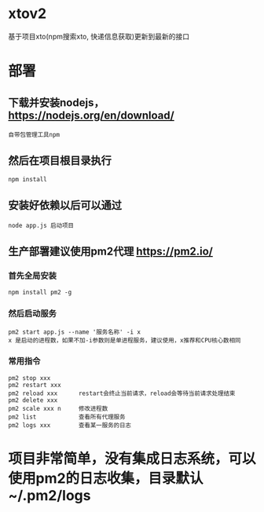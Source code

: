 # xtov2
基于项目xto(npm搜索xto, 快递信息获取)更新到最新的接口

# 部署

## 下载并安装nodejs，https://nodejs.org/en/download/
	自带包管理工具npm

## 然后在项目根目录执行
	npm install

## 安装好依赖以后可以通过
	node app.js 启动项目

## 生产部署建议使用pm2代理 https://pm2.io/
### 首先全局安装
	npm install pm2 -g

### 然后启动服务
	pm2 start app.js --name '服务名称' -i x
	x 是启动的进程数，如果不加-i参数则是单进程服务，建议使用，x推荐和CPU核心数相同
### 常用指令
	pm2 stop xxx
	pm2 restart xxx 
	pm2 reload xxx		restart会终止当前请求，reload会等待当前请求处理结束
	pm2 delete xxx
	pm2 scale xxx n		修改进程数
	pm2 list			查看所有代理服务
	pm2 logs xxx		查看某一服务的日志
	
# 项目非常简单，没有集成日志系统，可以使用pm2的日志收集，目录默认~/.pm2/logs
